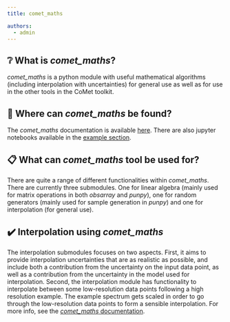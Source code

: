 ```yaml
---
title: comet_maths

authors:
  - admin
---
```


## ❔ What is *comet_maths*?

*comet_maths* is a python module with useful mathematical algorithms (including interpolation with uncertainties) for general use as well as for use in the other tools in the CoMet toolkit.

## 📍 Where can *comet_maths* be found?

The *comet_maths* documentation is available [here](https://comet-maths.readthedocs.io/en/latest/).
There are also jupyter notebooks available in the [example section](user-guide/examples).

## 📋 What can *comet_maths* tool be used for?

There are quite a range of different functionalities within *comet_maths*. There are currently three submodules. One for linear algebra (mainly used for matrix operations in both *obsarray* and *punpy*), one for random generators (mainly used for sample generation in *punpy*) and one for interpolation (for general use).

## ✔️ Interpolation using *comet_maths*

The interpolation submodules focuses on two aspects. First, it aims to provide interpolation uncertainties that are as realistic as possible, and include both a contribution from the uncertainty on the input data point, as well as a contribution from the uncertainty in the model used for interpolation. Second, the interpolation module has functionality to interpolate between some low-resolution data points following a high resolution example. The example spectrum gets scaled in order to go through the low-resolution data points to form a sensible interpolation. For more info, see the [*comet_maths* documentation](https://comet_maths.readthedocs.io/en/latest/). 